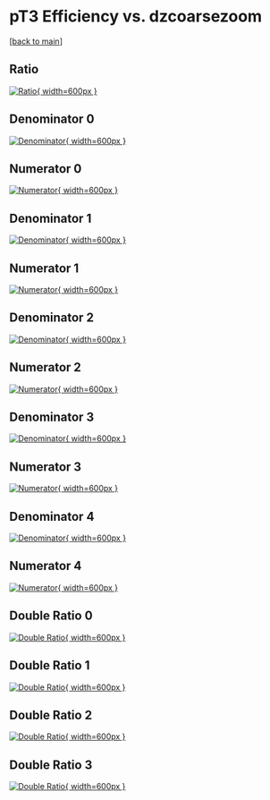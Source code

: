 # pT3 Efficiency vs. dzcoarsezoom

[[back to main](./)]



## Ratio

[![Ratio](../mtv/var/pT3_loweta_211_0_eff_dzcoarsezoom.png){ width=600px }](../mtv/var/pT3_loweta_211_0_eff_dzcoarsezoom.pdf)

## Denominator 0

[![Denominator](../mtv/den/pT3_loweta_211_0_eff_dzcoarsezoom_den0.png){ width=600px }](../mtv/den/pT3_loweta_211_0_eff_dzcoarsezoom_den0.pdf)

## Numerator 0

[![Numerator](../mtv/num/pT3_loweta_211_0_eff_dzcoarsezoom_num0.png){ width=600px }](../mtv/num/pT3_loweta_211_0_eff_dzcoarsezoom_num0.pdf)

## Denominator 1

[![Denominator](../mtv/den/pT3_loweta_211_0_eff_dzcoarsezoom_den1.png){ width=600px }](../mtv/den/pT3_loweta_211_0_eff_dzcoarsezoom_den1.pdf)

## Numerator 1

[![Numerator](../mtv/num/pT3_loweta_211_0_eff_dzcoarsezoom_num1.png){ width=600px }](../mtv/num/pT3_loweta_211_0_eff_dzcoarsezoom_num1.pdf)

## Denominator 2

[![Denominator](../mtv/den/pT3_loweta_211_0_eff_dzcoarsezoom_den2.png){ width=600px }](../mtv/den/pT3_loweta_211_0_eff_dzcoarsezoom_den2.pdf)

## Numerator 2

[![Numerator](../mtv/num/pT3_loweta_211_0_eff_dzcoarsezoom_num2.png){ width=600px }](../mtv/num/pT3_loweta_211_0_eff_dzcoarsezoom_num2.pdf)

## Denominator 3

[![Denominator](../mtv/den/pT3_loweta_211_0_eff_dzcoarsezoom_den3.png){ width=600px }](../mtv/den/pT3_loweta_211_0_eff_dzcoarsezoom_den3.pdf)

## Numerator 3

[![Numerator](../mtv/num/pT3_loweta_211_0_eff_dzcoarsezoom_num3.png){ width=600px }](../mtv/num/pT3_loweta_211_0_eff_dzcoarsezoom_num3.pdf)

## Denominator 4

[![Denominator](../mtv/den/pT3_loweta_211_0_eff_dzcoarsezoom_den4.png){ width=600px }](../mtv/den/pT3_loweta_211_0_eff_dzcoarsezoom_den4.pdf)

## Numerator 4

[![Numerator](../mtv/num/pT3_loweta_211_0_eff_dzcoarsezoom_num4.png){ width=600px }](../mtv/num/pT3_loweta_211_0_eff_dzcoarsezoom_num4.pdf)

## Double Ratio 0

[![Double Ratio](../mtv/ratio/pT3_loweta_211_0_eff_dzcoarsezoom_ratio0.png){ width=600px }](../mtv/ratio/pT3_loweta_211_0_eff_dzcoarsezoom_ratio0.pdf)

## Double Ratio 1

[![Double Ratio](../mtv/ratio/pT3_loweta_211_0_eff_dzcoarsezoom_ratio1.png){ width=600px }](../mtv/ratio/pT3_loweta_211_0_eff_dzcoarsezoom_ratio1.pdf)

## Double Ratio 2

[![Double Ratio](../mtv/ratio/pT3_loweta_211_0_eff_dzcoarsezoom_ratio2.png){ width=600px }](../mtv/ratio/pT3_loweta_211_0_eff_dzcoarsezoom_ratio2.pdf)

## Double Ratio 3

[![Double Ratio](../mtv/ratio/pT3_loweta_211_0_eff_dzcoarsezoom_ratio3.png){ width=600px }](../mtv/ratio/pT3_loweta_211_0_eff_dzcoarsezoom_ratio3.pdf)

